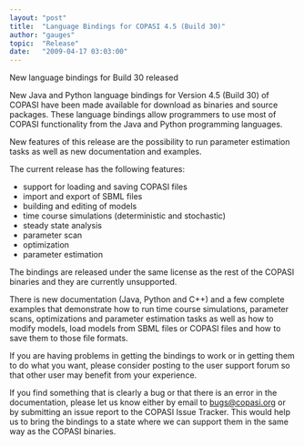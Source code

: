 ```yaml
---
layout: "post"
title:  "Language Bindings for COPASI 4.5 (Build 30)"
author: "gauges"
topic:  "Release"
date:   "2009-04-17 03:03:00"
---
```


New language bindings for Build 30 released 

New Java and Python language bindings for Version 4.5 (Build 30) of
COPASI have been made available for download as binaries and source
packages. These language bindings allow programmers to use most of
COPASI functionality from the Java and Python programming languages. 

New features of this release are the possibility to run parameter
estimation tasks as well as new documentation and examples. 

The current release has the following features:

* support for loading and saving COPASI files
* import and export of SBML files
* building and editing of models
* time course simulations (deterministic and stochastic)
* steady state analysis
* parameter scan
* optimization
* parameter estimation

The bindings are released under the same license as the rest of the
COPASI binaries and they are currently unsupported. 

There is new documentation (Java, Python and C++) and a few complete
examples that demonstrate how to run time course simulations,
parameter scans, optimizations and parameter estimation tasks as well
as how to modify models, load models from SBML files or COPASI files
and how to save them to those file formats. 

If you are having problems in getting the bindings to work or in
getting them to do what you want, please consider posting to the user
support forum so that other user may benefit from your experience. 

If you find something that is clearly a bug or that there is an error
in the documentation, please let us know either by email to
bugs@copasi.org or by submitting an issue report to the COPASI Issue
Tracker. This would help us to bring the bindings to a state where we
can support them in the same way as the COPASI binaries. 

